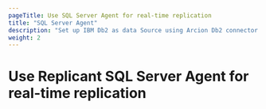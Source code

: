 ```yaml
---
pageTitle: Use SQL Server Agent for real-time replication
title: "SQL Server Agent"
description: "Set up IBM Db2 as data Source using Arcion Db2 connector. Arcion supports Db2 on Kafka/MQ, Native LUW, and i Series AS/400 platforms."
weight: 2
---
```


# Use Replicant SQL Server Agent for real-time replication